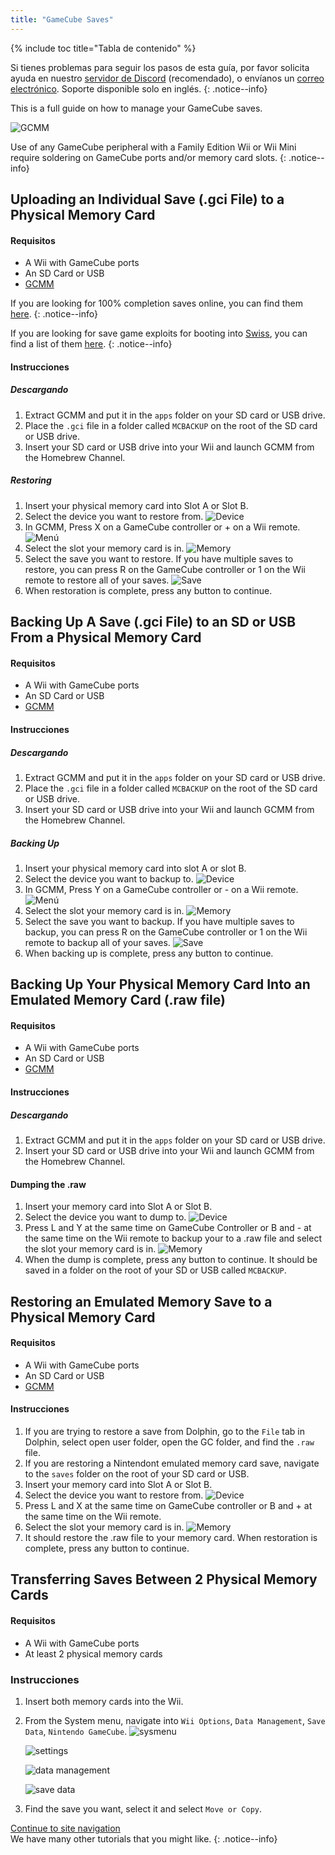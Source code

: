```yaml
---
title: "GameCube Saves"
---
```


{% include toc title="Tabla de contenido" %}

Si tienes problemas para seguir los pasos de esta guía, por favor solicita ayuda en nuestro [servidor de Discord](https://discord.gg/rc24) (recomendado), o envíanos un [correo electrónico](mailto:support@riiconnect24.net). Soporte disponible solo en inglés.
{: .notice--info}

This is a full guide on how to manage your GameCube saves.

![GCMM](/images/gcsaves/gcmm.png)

Use of any GameCube peripheral with a Family Edition Wii or Wii Mini require soldering on GameCube ports and/or memory card slots.
{: .notice--info}

## Uploading an Individual Save (.gci File) to a Physical Memory Card

#### Requisitos

- A Wii with GameCube ports
- An SD Card or USB
- [GCMM](https://hbb1.oscwii.org/hbb/gcmm/gcmm.zip)

If you are looking for 100% completion saves online, you can find them [here](https://gamefaqs.gamespot.com/).
{: .notice--info}

If you are looking for save game exploits for booting into [Swiss](https://github.com/emukidid/swiss-gc/releases), you can find a list of them [here](https://www.gc-forever.com/wiki/index.php?title=Booting_homebrew#Game_Save_Exploits).
{: .notice--info}

#### Instrucciones

##### Descargando

1. Extract GCMM and put it in the `apps` folder on your SD card or USB drive.
2. Place the `.gci` file in a folder called `MCBACKUP` on the root of the SD card or USB drive.
3. Insert your SD card or USB drive into your Wii and launch GCMM from the Homebrew Channel.

##### Restoring

1. Insert your physical memory card into Slot A or Slot B.
2. Select the device you want to restore from. ![Device](/images/gcsaves/gcmm-select-device.jpg)
3. In GCMM, Press X on a GameCube controller or + on a Wii remote. ![Menú](/images/gcsaves/gcmm-menu.jpg)
4. Select the slot your memory card is in. ![Memory](/images/gcsaves/gcmm-mem-select.jpg)
5. Select the save you want to restore. If you have multiple saves to restore, you can press R on the GameCube controller or 1 on the Wii remote to restore all of your saves. ![Save](/images/gcsaves/gcmm-select-save.jpg)
6. When restoration is complete, press any button to continue.

## Backing Up A Save (.gci File) to an SD or USB From a Physical Memory Card

#### Requisitos

- A Wii with GameCube ports
- An SD Card or USB
- [GCMM](https://hbb1.oscwii.org/hbb/gcmm/gcmm.zip)

#### Instrucciones

##### Descargando

1. Extract GCMM and put it in the `apps` folder on your SD card or USB drive.
2. Place the `.gci` file in a folder called `MCBACKUP` on the root of the SD card or USB drive.
3. Insert your SD card or USB drive into your Wii and launch GCMM from the Homebrew Channel.

##### Backing Up

1. Insert your physical memory card into slot A or slot B.
2. Select the device you want to backup to. ![Device](/images/gcsaves/gcmm-select-device.jpg)
3. In GCMM, Press Y on a GameCube controller or - on a Wii remote. ![Menú](/images/gcsaves/gcmm-menu.jpg)
4. Select the slot your memory card is in. ![Memory](/images/gcsaves/gcmm-mem-select.jpg)
5. Select the save you want to backup. If you have multiple saves to backup, you can press R on the GameCube controller or 1 on the Wii remote to backup all of your saves. ![Save](/images/gcsaves/gcmm-select-save.jpg)
6. When backing up is complete, press any button to continue.

## Backing Up Your Physical Memory Card Into an Emulated Memory Card (.raw file)

#### Requisitos

- A Wii with GameCube ports
- An SD Card or USB
- [GCMM](https://hbb1.oscwii.org/hbb/gcmm/gcmm.zip)

#### Instrucciones

##### Descargando

1. Extract GCMM and put it in the `apps` folder on your SD card or USB drive.
2. Insert your SD card or USB drive into your Wii and launch GCMM from the Homebrew Channel.

#### Dumping the .raw

1. Insert your memory card into Slot A or Slot B.
2. Select the device you want to dump to. ![Device](/images/gcsaves/gcmm-select-device.jpg)
3. Press L and Y at the same time on GameCube Controller or B and - at the same time on the Wii remote to backup your to a .raw file and select the slot your memory card is in. ![Memory](/images/gcsaves/gcmm-mem-select.jpg)
4. When the dump is complete, press any button to continue. It should be saved in a folder on the root of your SD or USB called `MCBACKUP`.

## Restoring an Emulated Memory Save to a Physical Memory Card

#### Requisitos

- A Wii with GameCube ports
- An SD Card or USB
- [GCMM](https://hbb1.oscwii.org/hbb/gcmm/gcmm.zip)

#### Instrucciones

1. If you are trying to restore a save from Dolphin, go to the `File` tab in Dolphin, select open user folder, open the GC folder, and find the `.raw` file.
2. If you are restoring a Nintendont emulated memory card save, navigate to the `saves` folder on the root of your SD card or USB.
3. Insert your memory card into Slot A or Slot B.
4. Select the device you want to restore from. ![Device](/images/gcsaves/gcmm-select-device.jpg)
5. Press L and X at the same time on GameCube controller or B and + at the same time on the Wii remote.
6. Select the slot your memory card is in. ![Memory](/images/gcsaves/gcmm-mem-select.jpg)
7. It should restore the .raw file to your memory card. When restoration is complete, press any button to continue.

## Transferring Saves Between 2 Physical Memory Cards

#### Requisitos

- A Wii with GameCube ports
- At least 2 physical memory cards

### Instrucciones

1. Insert both memory cards into the Wii.
2. From the System menu, navigate into `Wii Options`, `Data Management`, `Save Data`, `Nintendo GameCube`. ![sysmenu](/images/gcsaves/sysmenu.jpg) <br>

   ![settings](/images/gcsaves/settings.jpg) <br>

   ![data management](/images/gcsaves/data-management.jpg) <br>

   ![save data](/images/gcsaves/save-data.jpg)

3. Find the save you want, select it and select `Move or Copy`.

[Continue to site navigation](site-navigation)<br> We have many other tutorials that you might like.
{: .notice--info}
